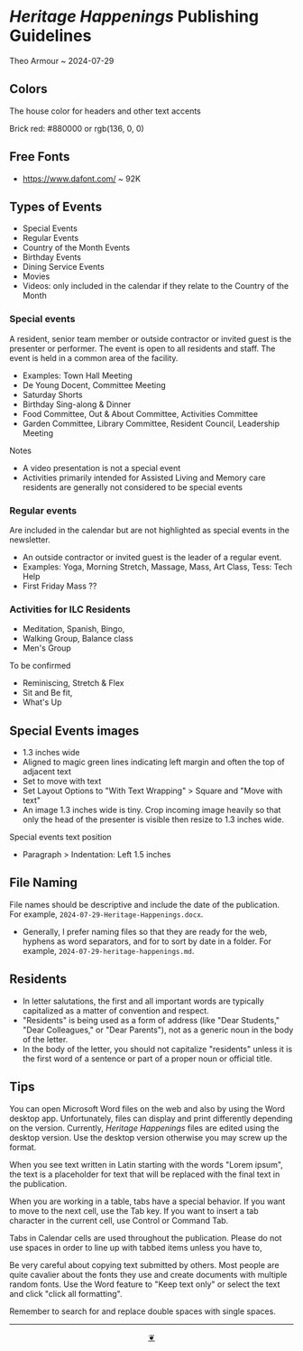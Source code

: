 # _Heritage Happenings_ Publishing Guidelines

Theo Armour ~ 2024-07-29

## Colors

The house color for headers and other text accents

Brick red: #880000 or rgb(136, 0, 0)

## Free Fonts

* https://www.dafont.com/ ~ 92K



## Types of Events

* Special Events
* Regular Events
* Country of the Month Events
* Birthday Events
* Dining Service Events
* Movies
* Videos: only included in the calendar if they relate to the Country of the Month

### Special events

A resident, senior team member or outside contractor or invited guest is the presenter or performer. The event is open to all residents and staff. The event is held in a common area of the facility.

* Examples: Town Hall Meeting
* De Young Docent, Committee Meeting
* Saturday Shorts
* Birthday Sing-along & Dinner
* Food Committee, Out & About Committee, Activities Committee
* Garden Committee, Library Committee, Resident Council, Leadership Meeting

Notes

* A video presentation is not a special event
* Activities primarily intended for Assisted Living and Memory care residents are generally not considered to be special events

### Regular events

Are included in the calendar but are not highlighted as special events in the newsletter.

* An outside contractor or invited guest is the leader of a regular event.
* Examples: Yoga, Morning Stretch, Massage, Mass, Art Class, Tess: Tech Help
* First Friday Mass ??

### Activities for ILC Residents

* Meditation, Spanish, Bingo,
* Walking Group, Balance class
* Men's Group

To be confirmed

* Reminiscing, Stretch & Flex
* Sit and Be fit,
* What's Up


## Special Events images

* 1.3 inches wide
* Aligned to magic green lines indicating left margin and often the top of adjacent text
* Set to move with text
* Set Layout Options to "With Text Wrapping" > Square and "Move with text"
* An image 1.3 inches wide is tiny. Crop incoming image heavily so that only the head of the presenter is visible then resize to 1.3 inches wide.

Special events text position

* Paragraph > Indentation: Left 1.5 inches


## File Naming

File names should be descriptive and include the date of the publication. For example, `2024-07-29-Heritage-Happenings.docx`.
* Generally, I prefer naming files so that they are ready for the web, hyphens as word separators, and for to sort by date in a folder. For example, `2024-07-29-heritage-happenings.md`.

## Residents

* In letter salutations, the first and all important words are typically capitalized as a matter of convention and respect.
* "Residents" is being used as a form of address (like "Dear Students," "Dear Colleagues," or "Dear Parents"), not as a generic noun in the body of the letter.
* In the body of the letter, you should not capitalize "residents" unless it is the first word of a sentence or part of a proper noun or official title.

## Tips

You can open Microsoft Word files on the web and also by using the Word desktop app. Unfortunately, files can display and print differently depending on the version. Currently, _Heritage Happenings_ files are edited using the desktop version. Use the desktop version otherwise you may screw up the format.

When you see text written in Latin starting with the words "Lorem ipsum", the text is a placeholder for text that will be replaced with the final text in the publication.

When you are working in a table, tabs have a special behavior. If you want to move to the next cell, use the Tab key. If you want to insert a tab character in the current cell, use Control or Command Tab.

Tabs in Calendar cells are used throughout the publication. Please do not use spaces in order to line up with tabbed items unless you have to,

Be very careful about copying text submitted by others. Most people are quite cavalier about the fonts they use and create documents with multiple random fonts. Use the Word feature to "Keep text only" or select the text and click "click all formatting".


Remember to search for and replace double spaces with single spaces.

***

<center title="Hello! Click me to go up to the top" ><a class=aDingbat href=javascript:window.scrollTo(0,0);> ❦ </a></center>
